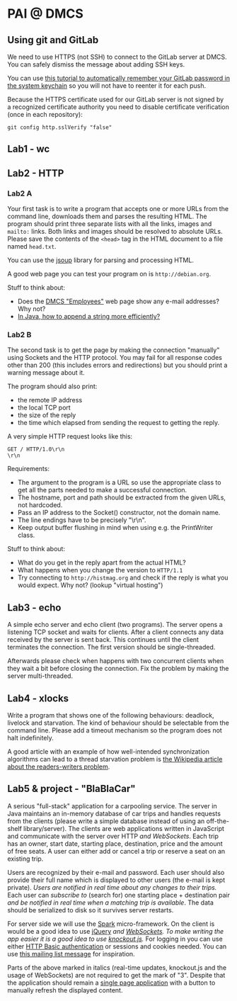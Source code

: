 # PAI @ DMCS

## Using git and GitLab

We need to use HTTPS (not SSH) to connect to the GitLab server at DMCS. You can safely dismiss the message about adding SSH keys.

You can use [this tutorial to automatically remember your GitLab password in the system keychain][github-keychain] so you will not have to reenter it for each push.

Because the HTTPS certificate used for our GitLab server is not signed by a recognized certificate authority you need to disable certificate verification (once in each repository):

```
git config http.sslVerify "false"
```

[github-keychain]: https://help.github.com/articles/caching-your-github-password-in-git/

## Lab1 - wc

## Lab2 - HTTP

### Lab2 A

Your first task is to write a program that accepts one or more URLs from the command line, downloads them and parses the resulting HTML. The program should print three separate lists with all the links, images and `mailto:` links. Both links and images should be resolved to absolute URLs. Please save the contents of the `<head>` tag in the HTML document to a file named `head.txt`.

You can use the [jsoup][jsoup] library for parsing and processing HTML.

A good web page you can test your program on is `http://debian.org`.

Stuff to think about:

 * Does the [DMCS "Employees"](https://www.dmcs.p.lodz.pl/pracownicy) web page show any e-mail addresses? Why not?
 * [In Java, how to append a string more efficiently?](http://stackoverflow.com/questions/12899953/in-java-how-to-append-a-string-more-efficiently)

[jsoup]: http://jsoup.org

### Lab2 B

The second task is to get the page by making the connection "manually" using Sockets and the HTTP protocol. You may fail for all response codes other than 200 (this includes errors and redirections) but you should print a warning message about it.

The program should also print:

 * the remote IP address
 * the local TCP port
 * the size of the reply
 * the time which elapsed from sending the request to getting the reply.

A very simple HTTP request looks like this:

```
GET / HTTP/1.0\r\n
\r\n
```

Requirements:

 * The argument to the program is a URL so use the appropriate class to get all the parts needed to make a successful connection.
 * The hostname, port and path should be extracted from the given URLs, not hardcoded.
 * Pass an IP address to the Socket() constructor, not the domain name.
 * The line endings have to be precisely "\r\n".
 * Keep output buffer flushing in mind when using e.g. the PrintWriter class.

Stuff to think about:

 * What do you get in the reply apart from the actual HTML?
 * What happens when you change the version to `HTTP/1.1`
 * Try connecting to `http://histmag.org` and check if the reply is what you would expect. Why not? (lookup "virtual hosting")

## Lab3 - echo

A simple echo server and echo client (two programs). The server opens a listening TCP socket and waits for clients. After a client connects any data received by the server is sent back. This continues until the client terminates the connection. The first version should be single-threaded.

Afterwards please check when happens with two concurrent clients when they wait a bit before closing the connection. Fix the problem by making the server multi-threaded.

## Lab4 - xlocks

Write a program that shows one of the following behaviours: deadlock, livelock and starvation. The kind of behaviour should be selectable from the command line. Please add a timeout mechanism so the program does not halt indefinitely.

A good article with an example of how well-intended synchronization algorithms can lead to a thread starvation problem is [the Wikipedia article about the readers-writers problem][rw-problem].

[rw-problem]: https://en.wikipedia.org/wiki/Readers–writers_problem

## Lab5 & project - "BlaBlaCar"

A serious "full-stack" application for a carpooling service. The server in Java maintains an in-memory database of car trips and handles requests from the clients (please write a simple database instead of using an off-the-shelf library/server). The clients are web applications written in JavaScript and communicate with the server over HTTP *and WebSockets*. Each trip has an owner, start date, starting place, destination, price and the amount of free seats. A user can either add or cancel a trip or reserve a seat on an existing trip.

Users are recognized by their e-mail and password. Each user should also provide their full name which is displayed to other users (the e-mail is kept private). *Users are notified in real time about any changes to their trips.* Each user can *subscribe to* (search for) one starting place + destination pair *and be notified in real time when a matching trip is available*. The data should be serialized to disk so it survives server restarts.

For server side we will use the [Spark][spark] micro-framework. On the client is would be a good idea to use [jQuery][jquery] *and [WebSockets][websockets]. To make writing the app easier it is a good idea to use [knockout.js][knockout].* For logging in you can use either [HTTP Basic authentication][http-basic] or sessions and cookies needed. You can use [this mailing list message][http-basic-spark] for inspiration.

Parts of the above marked in italics (real-time updates, knockout.js and the usage of WebSockets) are not required to get the mark of "3". Despite that the application should remain a [single page application][spa] with a button to manually refresh the displayed content.

[spark]: http://sparkjava.com
[jquery]: http://jquery.com
[websockets]: https://developer.mozilla.org/en-US/docs/Web/API/WebSocket
[knockout]: http://knockoutjs.com
[http-basic]: https://en.wikipedia.org/wiki/Basic_access_authentication
[http-basic-spark]: https://groups.google.com/forum/#!topic/sparkjava/HymQ04gVTNs
[spa]: https://en.wikipedia.org/wiki/Single-page_application
